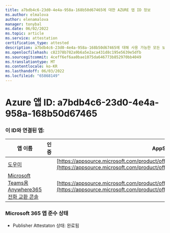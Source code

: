```yaml
---
title: a7bdb4c6-23d0-4e4a-958a-168b50d67465에 대한 AZURE 앱 ID 정보
ms.author: elmalova
author: elenamalova
manager: tonybal
ms.date: 06/02/2022
ms.topic: article
ms.service: attestation
certification_type: attested
description: a7bdb4c6-23d0-4e4a-958a-168b50d67465에 대해 사용 가능한 모든 보안 및 규정 준수 정보입니다.
ms.openlocfilehash: c82378b782a9b6a5e2aca431d8c195e5639e5dfb
ms.sourcegitcommit: 4ceff6ef6aa0bae1075da646773b852970bb4049
ms.translationtype: MT
ms.contentlocale: ko-KR
ms.lasthandoff: 06/03/2022
ms.locfileid: "65868149"
---
```

# <a name="azure-app-id-a7bdb4c6-23d0-4e4a-958a-168b50d67465"></a>Azure 앱 ID: a7bdb4c6-23d0-4e4a-958a-168b50d67465


### <a name="apps-associated-with-this-id"></a>이 ID와 연결된 앱:
| **앱 이름** | **인증** | **AppSource에서 보기** |
|--------------|---------------|-----------------------|
| [도우미](../forward/WA200003780.md) |  | [https://appsource.microsoft.com/product/office/WA200003780](https://appsource.microsoft.com/product/office/WA200003780) |
| [Microsoft Teams용 Anywhere365 전화 교환 콘솔](../forward/workstreampeople.attendantconsoleformsftteams.md) |  | [https://appsource.microsoft.com/product/office/workstreampeople.attendantconsoleformsftteams](https://appsource.microsoft.com/product/office/workstreampeople.attendantconsoleformsftteams) |

### <a name="microsoft-365-app-compliance-status"></a>Microsoft 365 앱 준수 상태
- Publisher Attestaton 상태: 완료됨
